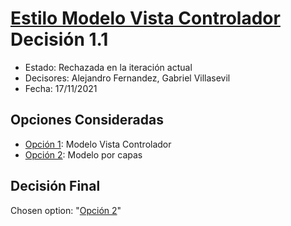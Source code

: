 # [Estilo Modelo Vista Controlador](https://github.com/santo2927/DAS-2021-22/edit/master/Decisión%20de%20diseño%201.1.md) Decisión 1.1

* Estado: Rechazada en la iteración actual
* Decisores: Alejandro Fernandez, Gabriel Villasevil
* Fecha: 17/11/2021

## Opciones Consideradas

* [Opción 1](https://github.com/santo2927/DAS-2021-22/edit/master/Decisión%20de%20diseño%2012.1.md): Modelo Vista Controlador
* [Opción 2](https://github.com/santo2927/DAS-2021-22/edit/master/Decisión%20de%20diseño%2012.2.md): Modelo por capas

## Decisión Final

Chosen option: "[Opción 2](https://github.com/santo2927/DAS-2021-22/edit/master/Decisión%20de%20diseño%2012.2.md)"
